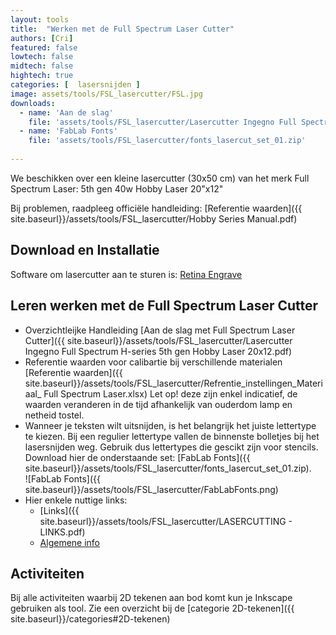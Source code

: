 ```yaml
---
layout: tools 
title:  "Werken met de Full Spectrum Laser Cutter"
authors: [Cri]
featured: false
lowtech: false
midtech: false
hightech: true
categories: [  lasersnijden ]
image: assets/tools/FSL_lasercutter/FSL.jpg
downloads:
  - name: 'Aan de slag'
    file: 'assets/tools/FSL_lasercutter/Lasercutter Ingegno Full Spectrum H-series 5th gen Hobby Laser 20x12.pdf'
  - name: 'FabLab Fonts'
    file: 'assets/tools/FSL_lasercutter/fonts_lasercut_set_01.zip'
    
---
```


We beschikken over een kleine lasercutter (30x50 cm) van het merk
 Full Spectrum Laser: 5th gen 40w Hobby Laser 20"x12" 



Bij problemen, raadpleeg officiële handleiding: [Referentie waarden]({{ site.baseurl}}/assets/tools/FSL_lasercutter/Hobby Series Manual.pdf)


## Download en Installatie

Software om lasercutter  aan te sturen is: [Retina Engrave](https://drive.google.com/open?id=1C1wmhSOfEUL2nlz9zVhUEuVGkGb0esYj)

## Leren werken met  de Full Spectrum Laser Cutter

* Overzichtleijke Handleiding [Aan de slag met Full Spectrum Laser Cutter]({{ site.baseurl}}/assets/tools/FSL_lasercutter/Lasercutter Ingegno Full Spectrum H-series 5th gen Hobby Laser 20x12.pdf)
* Referentie waarden voor calibartie bij verschillende materialen
 [Referentie waarden]({{ site.baseurl}}/assets/tools/FSL_lasercutter/Refrentie_instellingen_Materiaal_ Full Spectrum Laser.xlsx)
 Let op! deze zijn enkel indicatief, de waarden veranderen in de tijd afhankelijk van ouderdom lamp en netheid tostel. 
* Wanneer je teksten wilt uitsnijden, is het belangrijk het juiste lettertype te kiezen.
Bij een regulier lettertype vallen de binnenste bolletjes bij het lasersnijden weg.
Gebruik dus lettertypes die gescikt zijn voor stencils. 
Download hier de onderstaande set: [FabLab Fonts]({{ site.baseurl}}/assets/tools/FSL_lasercutter/fonts_lasercut_set_01.zip).  
![FabLab Fonts]({{ site.baseurl}}/assets/tools/FSL_lasercutter/FabLabFonts.png)
* Hier enkele nuttige links: 
    * [Links]({{ site.baseurl}}/assets/tools/FSL_lasercutter/LASERCUTTING - LINKS.pdf)
    * [Algemene info](http://www.fablabplus.be/laser-snijden/)
    
## Activiteiten

Bij alle activiteiten waarbij 2D tekenen aan bod komt kun je Inkscape gebruiken als tool. Zie een overzicht bij de [categorie 2D-tekenen]({{ site.baseurl}}/categories#2D-tekenen)

